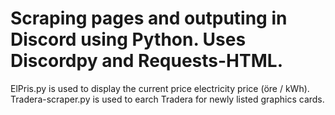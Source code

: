 # Scraping pages and outputing in Discord using Python. Uses Discordpy and Requests-HTML.
ElPris.py is used to display the current price electricity price (öre / kWh).  
Tradera-scraper.py is used to earch Tradera for newly listed graphics cards.
